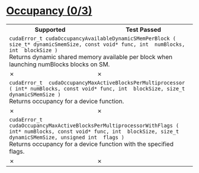 # [Occupancy (0/3)](https://docs.nvidia.com/cuda/archive/11.3.0/cuda-runtime-api/group__CUDART__OCCUPANCY.html#group__CUDART__OCCUPANCY)

<table>
<tr>
<th>Supported</th>
<th>Test Passed</th>
</tr>
<tr>
<td colspan=2>
<code>cudaError_t cudaOccupancyAvailableDynamicSMemPerBlock ( size_t* dynamicSmemSize, const void* func, int  numBlocks, int  blockSize )</code><br>
Returns dynamic shared memory available per block when launching numBlocks blocks on SM.
</td>
</tr>
<tr>
<td>✗</td>
<td>✗</td>
</tr>
<tr>
<td colspan=2>
<code>cudaError_t  cudaOccupancyMaxActiveBlocksPerMultiprocessor ( int* numBlocks, const void* func, int  blockSize, size_t dynamicSMemSize )</code><br>
Returns occupancy for a device function.
</td>
</tr>
<tr>
<td>✗</td>
<td>✗</td>
</tr>
<tr>
<td colspan=2>
<code>cudaError_t cudaOccupancyMaxActiveBlocksPerMultiprocessorWithFlags ( int* numBlocks, const void* func, int  blockSize, size_t dynamicSMemSize, unsigned int  flags )</code><br>
Returns occupancy for a device function with the specified flags.
</td>
</tr>
<tr>
<td>✗</td>
<td>✗</td>
</tr>
</table>

